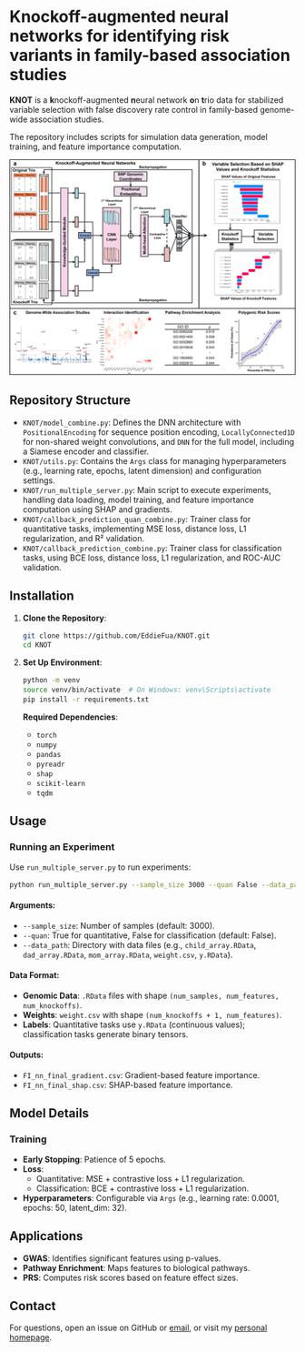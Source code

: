 # Knockoff-augmented neural networks for identifying risk variants in family-based association studies

**KNOT** is a **k**nockoff-augmented **n**eural network **o**n **t**rio data for stabilized variable selection with false discovery rate control in family-based genome-wide association studies.

The repository includes scripts for simulation data generation, model training, and feature importance computation.

![Pipeline](figure/framework.jpg)


## Repository Structure

- `KNOT/model_combine.py`: Defines the DNN architecture with `PositionalEncoding` for sequence position encoding, `LocallyConnected1D` for non-shared weight convolutions, and `DNN` for the full model, including a Siamese encoder and classifier.
- `KNOT/utils.py`: Contains the `Args` class for managing hyperparameters (e.g., learning rate, epochs, latent dimension) and configuration settings.
- `KNOT/run_multiple_server.py`: Main script to execute experiments, handling data loading, model training, and feature importance computation using SHAP and gradients.
- `KNOT/callback_prediction_quan_combine.py`: Trainer class for quantitative tasks, implementing MSE loss, distance loss, L1 regularization, and R² validation.
- `KNOT/callback_prediction_combine.py`: Trainer class for classification tasks, using BCE loss, distance loss, L1 regularization, and ROC-AUC validation.


## Installation

1. **Clone the Repository**:

   ```bash
   git clone https://github.com/EddieFua/KNOT.git
   cd KNOT
   ```

2. **Set Up Environment**:

   ```bash
   python -m venv
   source venv/bin/activate  # On Windows: venv\Scripts\activate
   pip install -r requirements.txt
   ```

   **Required Dependencies**:

   - `torch`
   - `numpy`
   - `pandas`
   - `pyreadr`
   - `shap`
   - `scikit-learn`
   - `tqdm`

## Usage

### Running an Experiment

Use `run_multiple_server.py` to run experiments:

```bash
python run_multiple_server.py --sample_size 3000 --quan False --data_path /path/to/data
```

#### Arguments:

- `--sample_size`: Number of samples (default: 3000).
- `--quan`: True for quantitative, False for classification (default: False).
- `--data_path`: Directory with data files (e.g., `child_array.RData`, `dad_array.RData`, `mom_array.RData`, `weight.csv`, `y.RData`).

#### Data Format:

- **Genomic Data**: `.RData` files with shape `(num_samples, num_features, num_knockoffs)`.
- **Weights**: `weight.csv` with shape `(num_knockoffs + 1, num_features)`.
- **Labels**: Quantitative tasks use `y.RData` (continuous values); classification tasks generate binary tensors.

#### Outputs:

- `FI_nn_final_gradient.csv`: Gradient-based feature importance.
- `FI_nn_final_shap.csv`: SHAP-based feature importance.

## Model Details

### Training

- **Early Stopping**: Patience of 5 epochs.
- **Loss**:
  - Quantitative: MSE + contrastive loss + L1 regularization.
  - Classification: BCE + contrastive loss + L1 regularization.
- **Hyperparameters**: Configurable via `Args` (e.g., learning rate: 0.0001, epochs: 50, latent_dim: 32).

## Applications

- **GWAS**: Identifies significant features using p-values.
- **Pathway Enrichment**: Maps features to biological pathways.
- **PRS**: Computes risk scores based on feature effect sizes.

## Contact

For questions, open an issue on GitHub or [email](yinghao.fu@my.cityu.edu.hk), or visit my [personal homepage](https://eddiefua.github.io/).
